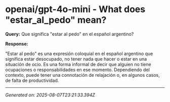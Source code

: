# openai/gpt-4o-mini - What does "estar_al_pedo" mean?

**Query:** Que significa "estar al pedo" en el español argentino?



**Response:**

"Estar al pedo" es una expresión coloquial en el español argentino que significa estar desocupado, no tener nada que hacer o estar en una situación de ocio. Es una forma informal de decir que alguien no tiene ocupaciones o responsabilidades en ese momento. Dependiendo del contexto, puede tener una connotación de relajación o, en algunos casos, de falta de productividad.

---
*Generated on: 2025-08-07T23:21:33.394Z*

